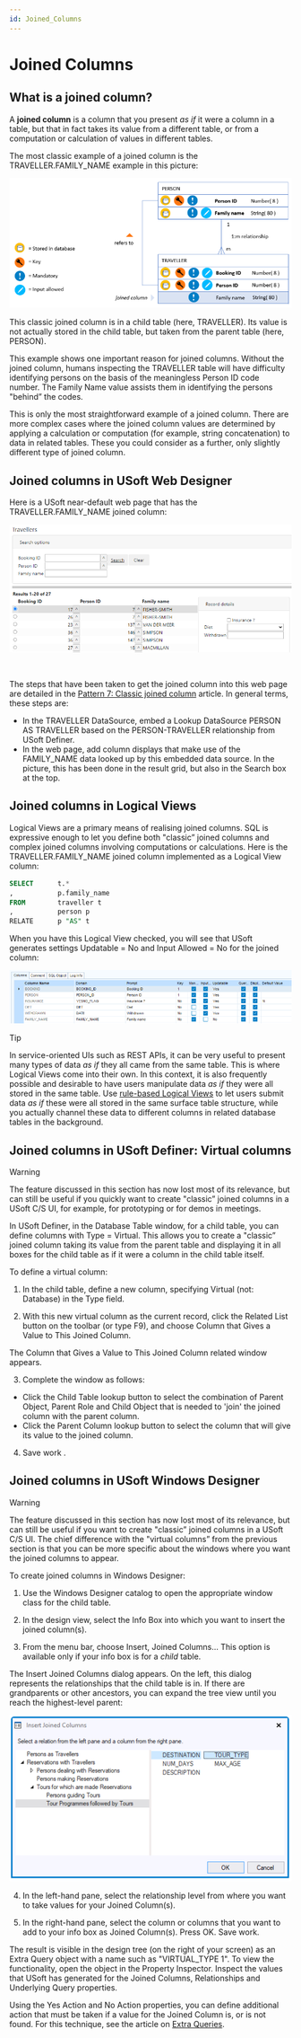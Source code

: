 ```yaml
---
id: Joined_Columns
---
```


# Joined Columns

## What is a joined column?

A **joined column** is a column that you present *as if* it were a column in a table, but that in fact takes its value from a different table, or from a computation or calculation of values in different tables.

The most classic example of a joined column is the TRAVELLER.FAMILY_NAME example in this picture:

![](./assets/0d68f0c8-adf2-4df0-8a64-d5ce1a83c8a0.png)

This classic joined column is in a child table (here, TRAVELLER). Its value is not actually stored in the child table, but taken from the parent table (here, PERSON).

This example shows one important reason for joined columns. Without the joined column, humans inspecting the TRAVELLER table will have difficulty identifying persons on the basis of the meaningless Person ID code number. The Family Name value assists them in identifying the persons "behind” the codes.

This is only the most straightforward example of a joined column. There are more complex cases where the joined column values are determined by applying a calculation or computation (for example, string concatenation) to data in related tables. These you could consider as a further, only slightly different type of joined column.

## Joined columns in USoft Web Designer

Here is a USoft near-default web page that has the TRAVELLER.FAMILY_NAME joined column:

![](./assets/0c2909c6-4165-4161-8fed-9f8e2114e082.png)

 

The steps that have been taken to get the joined column into this web page are detailed in the [Pattern 7: Classic joined column](/docs/Web_and_app_UIs/Page_and_data_source_constructs/Pattern_7_Classic_joined_column.md) article. In general terms, these steps are:

- In the TRAVELLER DataSource, embed a Lookup DataSource PERSON AS TRAVELLER based on the PERSON-TRAVELLER relationship from USoft Definer.
- In the web page, add column displays that make use of the FAMILY_NAME data looked up by this embedded data source. In the picture, this has been done in the result grid, but also in the Search box at the top.

## Joined columns in Logical Views

Logical Views are a primary means of realising joined columns. SQL is expressive enough to let you define both "classic” joined columns and complex joined columns involving computations or calculations. Here is the TRAVELLER.FAMILY_NAME joined column implemented as a Logical View column:

```sql
SELECT      t.*
,           p.family_name
FROM        traveller t
,           person p
RELATE      p "AS" t
```

When you have this Logical View checked, you will see that USoft generates settings Updatable = No and Input Allowed = No for the joined column:

![](./assets/a51525bc-8b1c-4ff5-ae5a-e4f82df0e84b.png)

> [!TIP]
> In service-oriented UIs such as REST APIs, it can be very useful to present many types of data *as if* they all came from the same table. This is where Logical Views come into their own.
> In this context, it is also frequently possible and desirable to have users manipulate data *as if* they were all stored in the same table. Use [rule-based Logical Views](/docs/Modeller_and_Rules_Engine/Logical_Views/Rulebased_logical_views.md) to let users submit data *as if* these were all stored in the same surface table structure, while you actually channel these data to different columns in related database tables in the background.

## Joined columns in USoft Definer: Virtual columns

> [!WARNING]
> The feature discussed in this section has now lost most of its relevance, but can still be useful if you quickly want to create "classic” joined columns in a USoft C/S UI, for example, for prototyping or for demos in meetings.

In USoft Definer, in the Database Table window, for a child table, you can define columns with Type = Virtual. This allows you to create a "classic” joined column taking its value from the parent table and displaying it in all boxes for the child table as if it were a column in the child table itself.

To define a virtual column:

1. In the child table, define a new column, specifying Virtual (not: Database) in the Type field.

2. With this new virtual column as the current record, click the Related List button on the toolbar (or type F9), and choose Column that Gives a Value to This Joined Column.

The Column that Gives a Value to This Joined Column related window appears.

3. Complete the window as follows:

- Click the Child Table lookup button to select the combination of Parent Object, Parent Role and Child Object that is needed to 'join' the joined column with the parent column.
- Click the Parent Column lookup button to select the column that will give its value to the joined column.

4. Save work .

## Joined columns in USoft Windows Designer

> [!WARNING]
> The feature discussed in this section has now lost most of its relevance, but can still be useful if you want to create "classic” joined columns in a USoft C/S UI. The chief difference with the "virtual columns” from the previous section is that you can be more specific about the windows where you want the joined columns to appear.

To create joined columns in Windows Designer:

1. Use the Windows Designer catalog to open the appropriate window class for the child table.

2. In the design view, select the Info Box into which you want to insert the joined column(s).

3. From the menu bar, choose Insert, Joined Columns... This option is available only if your info box is for a *child* table.

The Insert Joined Columns dialog appears. On the left, this dialog represents the relationships that the child table is in. If there are grandparents or other ancestors, you can expand the tree view until you reach the highest-level parent:

![](./assets/69df8771-e29e-440a-bc1d-e0ffaa9b1b35.png)

4. In the left-hand pane, select the relationship level from where you want to take values for your Joined Column(s).

5. In the right-hand pane, select the column or columns that you want to add to your info box as Joined Column(s). Press OK. Save work.

The result is visible in the design tree (on the right of your screen) as an Extra Query object with a name such as "VIRTUAL_TYPE 1". To view the functionality, open the object in the Property Inspector. Inspect the values that USoft has generated for the Joined Columns, Relationships and Underlying Query properties.

Using the Yes Action and No Action properties, you can define additional action that must be taken if a value for the Joined Column is, or is not found. For this technique, see the article on [Extra Queries](/docs/Desktop_UIs/Exploring_USoft_Windows_Designer/Extra_Queries.md).

 